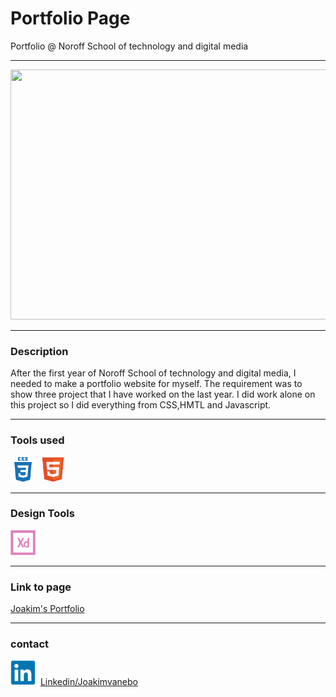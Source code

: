 <div>
  <h1> Portfolio Page </h1>
  <p> Portfolio @ Noroff School of technology and digital media </p>
 </div>
 
 ---

<div>
  <img src=""width="1200" height="400"/> </img>
</div>

 ---
 
### Description
<p>
  After the first year of Noroff School of technology and digital media, I needed to make a portfolio website for myself.
  The requirement was to show three project that I have worked on the last year. 
  I did work alone on this project so I did everything from CSS,HMTL and Javascript. 
</p>

 ---

### Tools used
<div>
  <img src="https://github.com/devicons/devicon/blob/master/icons/css3/css3-plain-wordmark.svg"  title="CSS3" alt="CSS" width="40" height="40"/>&nbsp;
  <img src="https://github.com/devicons/devicon/blob/master/icons/html5/html5-original.svg" title="HTML5" alt="HTML" width="40" height="40"/>&nbsp;
</div>

---

### Design Tools
<p>
  <img src="https://github.com/devicons/devicon/blob/master/icons/xd/xd-line.svg" title="XD" alt="XD" width="40" height="40"/>&nbsp;
</p>

---

### Link to page
<div>
  <a href="https://joakim-portfolio.netlify.app/"> Joakim's Portfolio </a>
</div>

---

### contact
<div>
  <img src="https://github.com/devicons/devicon/blob/master/icons/linkedin/linkedin-original.svg"title="HTML5" alt="HTML" width="40" height="40"/>&nbsp;
  <a href="https://www.linkedin.com/in/joakim-vanebo-93a64562/"> Linkedin/Joakimvanebo </a>
</div>

